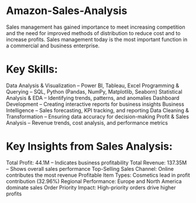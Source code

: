 # Amazon-Sales-Analysis
Sales management has gained importance to meet increasing competition and the need for improved methods of distribution to reduce cost and to increase profits. Sales management today is the most important function in a commercial and business enterprise.
# Key Skills:
Data Analysis & Visualization – Power BI, Tableau, Excel
Programming & Querying – SQL, Python (Pandas, NumPy, Matplotlib, Seaborn)
Statistical Analysis & EDA – Identifying trends, patterns, and anomalies
 Dashboard Development – Creating interactive reports for business insights
 Business Intelligence – Sales forecasting, KPI tracking, and reporting
 Data Cleaning & Transformation – Ensuring data accuracy for decision-making
 Profit & Sales Analysis – Revenue trends, cost analysis, and performance metrics

# Key Insights from Sales Analysis:
 Total Profit: 44.1M – Indicates business profitability
 Total Revenue: 137.35M – Shows overall sales performance
 Top-Selling Sales Channel: Online contributes the most revenue
 Profitable Item Types: Cosmetics lead in profit contribution (32.96%)
 Regional Performance: Europe and North America dominate sales
 Order Priority Impact: High-priority orders drive higher profits
